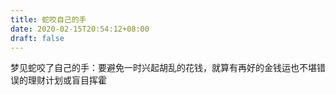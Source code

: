 ```yaml
---
title: 蛇咬自己的手
date: 2020-02-15T20:54:12+08:00
draft: false
---
```


梦见蛇咬了自己的手：要避免一时兴起胡乱的花钱，就算有再好的金钱运也不堪错误的理财计划或盲目挥霍